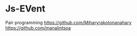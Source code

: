 # Js-EVent

Pair programming 
https://github.com/Miharyrakotonanahary
https://github.com/manalintsoa
